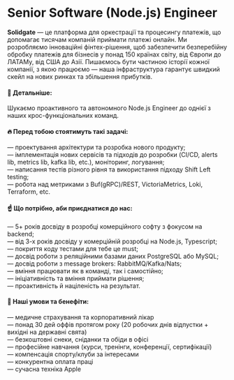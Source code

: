 ## <h1> Senior Software (Node.js) Engineer </h1> 
<b>Solidgate</b> — це платформа для оркестрації та процесингу платежів, що допомагає тисячам компаній приймати платежі онлайн. Ми розробляємо інноваційні фінтех-рішення, щоб забезпечити безперебійну обробку платежів для бізнесів у понад 150 країнах світу, від Європи до ЛАТАМу, від США до Азії. Пишаємось бути частиною історії кожної компанії, з якою працюємо — наша інфраструктура гарантує швидкий скейл на нових ринках та збільшення прибутків.

#### &#128205; Детальніше:
<p> Шукаємо проактивного та автономного Node.js Engineer до однієї з наших крос-функціональних команд.</p>

#### &#128293; Перед тобою стоятимуть такі задачі:
— проектування архітектури та розробка нового продукту;<br>
— імплементація нових сервісів та підходів до розробки (CI/CD, alerts lib, metrics lib, kafka lib, etc.), моніторинг, логування;<br>
— написання тестів різного рівня та використання підходу Shift Left testing;<br>
— робота над метриками з Buf(gRPC)/REST, VictoriaMetrics, Loki, Terraform, etc.<br>

#### &#9757; Що потрібно, аби приєднатися до нас:
— 5+ років досвіду в розробці комерційного софту з фокусом на backend;<br>
— від 3-х років досвіду у комерційній розробці на Node.js, Typescript;<br>
— покриття коду тестами для тебе це must;<br>
— досвід роботи з реляційними базами даних PostgreSQL або MySQL;<br>
— досвід роботи з message brokers: RabbitMQ/Kafka/Nats;<br>
— вміння працювати як в команді, так і самостійно;<br>
— ініціативність та вміння приймати рішення;<br>
— проактивність й націленість на результат. <br>

#### &#129321; Наші умови та бенефіти:
— медичне страхування та корпоративний лікар<br>
— понад 30 дей оффів протягом року (20 робочих днів відпустки + вихідні на державні свята)<br>
— безкоштовні снеки, сніданки та обіди в офісі<br>
— професійне навчання (курси, тренінги, конференції, сертифікації)<br>
— компенсація спорту/клуби за інтересами<br>
— конкурентна оплата праці<br>
— сучасна техніка Apple<br>
